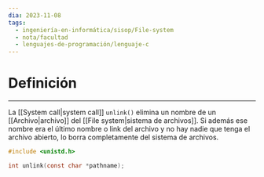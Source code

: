 ```yaml
---
dia: 2023-11-08
tags:
  - ingeniería-en-informática/sisop/File-system
  - nota/facultad
  - lenguajes-de-programación/lenguaje-c
---
```

# Definición
---
La [[System call|system call]] `unlink()` elimina un nombre de un [[Archivo|archivo]] del [[File system|sistema de archivos]]. Si además ese nombre era el último nombre o link del archivo y no hay nadie que tenga el archivo abierto, lo borra completamente del sistema de archivos.

```c
#include <unistd.h>

int unlink(const char *pathname);
```